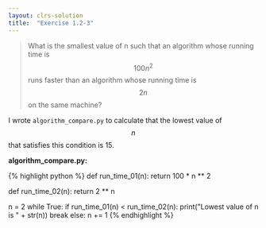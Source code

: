 ```yaml
---
layout: clrs-solution
title:  "Exercise 1.2-3"
---
```

>What is the smallest value of n such that an algorithm whose running time is $$100n^2$$ runs faster than an algorithm whose running time is $$2n$$ on the same machine?

I wrote `algorithm_compare.py` to calculate that the lowest value of $$n$$ that satisfies this condition is 15.

**algorithm_compare.py:**

{% highlight python %}
def run_time_01(n):
    return 100 * n ** 2


def run_time_02(n):
    return 2 ** n


n = 2
while True:
    if run_time_01(n) < run_time_02(n):
        print("Lowest value of n is " + str(n))
        break
    else:
        n += 1
{% endhighlight %}